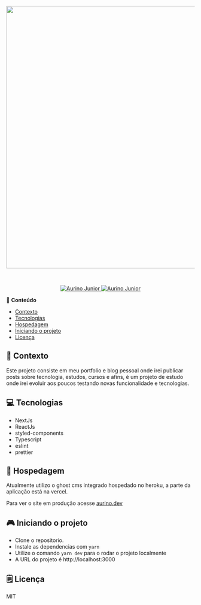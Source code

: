 <p align="center">
  <img width="700" src="https://github.com/AurinoJunior/aurino.dev_web/assets/32946164/addd22f4-6f98-4ab2-a4dd-3a6374531b25">
</p>
<br>
<p align="center">
   <a href="https://www.instagram.com/aurigod97/">
      <img alt="Aurino Junior" src="https://img.shields.io/badge/-aurigod97-0390fc?style=flat&logo=Instagram&logoColor=white&color=blue" />
   </a>
    <a href="https://www.linkedin.com/in/aurino-junior-7718a4158/">
      <img alt="Aurino Junior" src="https://img.shields.io/badge/-Aurino%20Junior-0390fc?style=flat&logo=Linkedin&logoColor=white&color=blue" />
   </a>
</p>

📍 **Conteúdo**

- [Contexto](#📘-contexto)
- [Tecnologias](#💻-tecnologias)
- [Hospedagem](#🚀-hospedagem)
- [Iniciando o projeto](#🎮-iniciando-o-projeto)
- [Licença](#🗒️-licença)

## 📘 Contexto

Este projeto consiste em meu portfolio e blog pessoal onde irei publicar posts sobre tecnologia, estudos, cursos e afins, é um projeto de estudo onde irei evoluir aos poucos testando novas funcionalidade e tecnologias.

## 💻 Tecnologias

- NextJs
- ReactJs
- styled-components
- Typescript
- eslint
- prettier

## 🚀 Hospedagem

Atualmente utilizo o ghost cms integrado hospedado no heroku, a parte da aplicação está na vercel.

Para ver o site em produção acesse [aurino.dev](https://www.aurino.dev)

## 🎮 Iniciando o projeto

- Clone o repositorio.
- Instale as dependencias com `yarn`
- Utilize o comando `yarn dev` para o rodar o projeto localmente
- A URL do projeto é http://localhost:3000

## 🗒️ Licença

MIT
